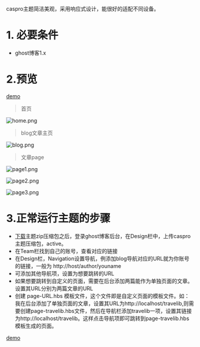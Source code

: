 caspro主题简洁美观，采用响应式设计，能很好的适配不同设备。
# 1. 必要条件
- ghost博客1.x
# 2.预览
[demo](http://xinwenke.top)
> 首页

![home.png](http://upload-images.jianshu.io/upload_images/7234109-62bfe9e047dbd703.png?imageMogr2/auto-orient/strip%7CimageView2/2/w/1240)

> blog文章主页

![blog.png](http://upload-images.jianshu.io/upload_images/7234109-dd8590ca5c92f139.png?imageMogr2/auto-orient/strip%7CimageView2/2/w/1240)

> 文章page

![page1.png](http://upload-images.jianshu.io/upload_images/7234109-2a61d4057c96cade.png?imageMogr2/auto-orient/strip%7CimageView2/2/w/1240)

![page2.png](http://upload-images.jianshu.io/upload_images/7234109-426819f9b665fe14.png?imageMogr2/auto-orient/strip%7CimageView2/2/w/1240)

![page3.png](http://upload-images.jianshu.io/upload_images/7234109-d4a96bf956960fc2.png?imageMogr2/auto-orient/strip%7CimageView2/2/w/1240)


# 3.正常运行主题的步骤

- [下载](https://github.com/wenkeShi/ghost-caspro)主题zip压缩包之后，登录ghost博客后台，在Design栏中，上传caspro主题压缩包，active。
- 在Team栏找到自己的账号，查看对应的链接
- 在Design栏，Navigation设置导航，例添加blog导航对应的URL就为你账号的链接，一般为 http://host/author/youname
- 可添加其他导航项，设置为想要跳转的URL
- 如果想要跳转到自定义的页面，需要在后台添加两篇能作为单独页面的文章。设置其URL分别为两篇文章的URL
- 创建 page-URL.hbs 模板文件，这个文件即是自定义页面的模板文件。如：我在后台添加了单独页面的文章，设置其URL为http://localhost/travelib,则需要创建page-travelib.hbs文件，然后在导航栏添加travelib一项，设置其链接为http://localhost/travelib。这样点击导航项即可跳转到page-travelib.hbs模板生成的页面。



[demo](http://xinwenke.top)
